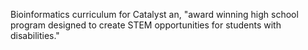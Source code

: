 Bioinformatics curriculum for Catalyst an, "award winning high school program designed to create STEM opportunities for students with disabilities." 
